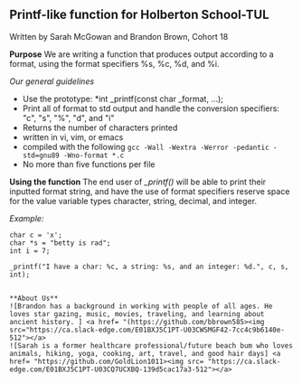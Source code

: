 ## Printf-like function for Holberton School-TUL

Written by Sarah McGowan and Brandon Brown, Cohort 18

**Purpose**
We are writing a function that produces output according to a format, using the format specifiers %s, %c, %d, and %i. 

 *Our general guidelines*

 - Use the prototype: *int _printf(const char  _format, ...);
 -   Print all of format to std output and handle the conversion specifiers: "c", "s", "%", "d", and "i"
 -   Returns the number of characters printed
 -   written in vi, vim, or emacs
 -   compiled with the following  `gcc -Wall -Wextra -Werror -pedantic -std=gnu89 -Wno-format *.c`
 - No more than five functions per file

**Using the function**
The end user of *_printf()* will be able to print their inputted format string, and have the use of format specifiers reserve space for the value variable types character, string, decimal, and integer.

*Example:*

    char c = 'x';
    char *s = "betty is rad";
    int i = 7;

    _printf("I have a char: %c, a string: %s, and an integer: %d.", c, s, int);

```

**About Us**
![Brandon has a background in working with people of all ages. He loves star gazing, music, movies, traveling, and learning about ancient history. ] <a href= "(https://github.com/bbrown585><img src="https://ca.slack-edge.com/E01BXJ5C1PT-U03CWSMGF42-7cc4c9b6140e-512"></a>
![Sarah is a former healthcare professional/future beach bum who loves animals, hiking, yoga, cooking, art, travel, and good hair days] <a href= "https://github.com/GoldLion1011><img src= "https://ca.slack-edge.com/E01BXJ5C1PT-U03CQ7UCXBQ-139d5cac17a3-512"></a>

